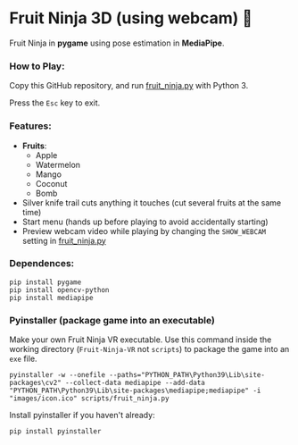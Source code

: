 # Fruit Ninja 3D (using webcam) 🍉

Fruit Ninja in **pygame** using pose estimation in **MediaPipe**.

### How to Play:

Copy this GitHub repository, and run [fruit_ninja.py](scripts/fruit_ninja.py) with Python 3.

Press the `Esc` key to exit.


### Features:
- **Fruits**:
  -   Apple 
  -   Watermelon
  -   Mango
  -   Coconut 
  -   Bomb 
-   Silver knife trail cuts anything it touches (cut several fruits at the same time)
-   Start menu (hands up before playing to avoid accidentally starting)
-   Preview webcam video while playing by changing the `SHOW_WEBCAM` setting in [fruit_ninja.py](https://github.com/mmbaguette/Fruit-Ninja-VR/blob/main/scripts/fruit_ninja.py)

### Dependences:
```
pip install pygame
pip install opencv-python
pip install mediapipe
```


### Pyinstaller (package game into an executable)

Make your own Fruit Ninja VR executable. Use this command inside the working directory (`Fruit-Ninja-VR` not `scripts`) to package the game into an `exe` file. 
```
pyinstaller -w --onefile --paths="PYTHON_PATH\Python39\Lib\site-packages\cv2" --collect-data mediapipe --add-data "PYTHON_PATH\Python39\Lib\site-packages\mediapipe;mediapipe" -i "images/icon.ico" scripts/fruit_ninja.py
```
Install pyinstaller if you haven't already:
```
pip install pyinstaller
```
